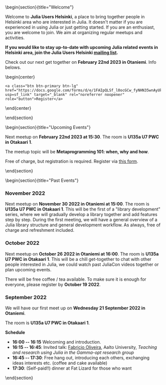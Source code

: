 <!-- =============================
     ABOUT
    ============================== -->

\begin{section}{title="Welcome"}

Welcome to **Julia Users Helsinki**, a place to bring together people in Helsinki area who are interested in Julia. It doesn't matter if you are experienced in using Julia or just getting started. If you are an enthusiast, you are welcome to join. We aim at organizing regular meetups and activities.

**If you would like to stay up-to-date with upcoming Julia related events in Helsinki area, join the Julia Users Helsinki [mailing list](https://groups.google.com/g/julia-users-helsinki).**

Check out our next get together on **February 22nd 2023 in Otaniemi**. Info belows.

\begin{center}
~~~
<a class="btn btn-primary btn-lg" href="https://docs.google.com/forms/d/e/1FAIpQLSf_l0ocGCw_fyNHN35wnAyUk7Vq7U9GtRcws7x386sgQ1jokA/viewform?usp=sf_link" target="_blank" rel="noreferrer noopener" role="button">Register</a>
~~~

\end{center}

\end{section}


\begin{section}{title="Upcoming Events"}

Next meetup on **February 22nd 2023 at 15:30**. The room is **U135a U7 PWC in Otakaari 1**.

The meetup topic will be **Metaprogramming 101: when, why and how**.

Free of charge, but registration is required. Register via [this form](https://docs.google.com/forms/d/e/1FAIpQLSf_l0ocGCw_fyNHN35wnAyUk7Vq7U9GtRcws7x386sgQ1jokA/viewform?usp=sf_link).



\end{section}

\begin{section}{title="Past Events"}

### November 2022

Next meetup on **November 30 2022 in Otaniemi at 15:00**. The room is **U135a U7 PWC in Otakaari 1**. 
This will be the first of a "library development" series, where we will gradually develop a library together and add features step by step.
During the first meeting, we will have a general overview of a Julia library structure and general development workflow. 
As always, free of charge and refreshment included.


### October 2022

Next meetup on **October 26 2022 in Otaniemi at 16:00**. The room is **U135a U7 PWC in Otakaari 1**. This will be a chill get-together to chat with other people interested in Julia, we could watch past JuliaCon videos together or plan upcoming events.

There will be free coffee / tea available. To make sure it is enough for everyone, please register by **October 19 2022**.

### September 2022

We will have our first meet up on **Wednesday 21 September 2022 in Otaniemi**. 

The room is **U135a U7 PWC in Otakaari 1**.

**Schedule**

- **16:00 -- 16:15** Welcoming and introduction.
- **16:15 -- 16:45**: Invited talk: [Fabricio Oliveira](https://www.aalto.fi/fi/ihmiset/fabricio-oliveira), Aalto University, *Teaching and research using Julia in the Gamma-opt research group*
- **16:45 -- 17:30**: Free hang out, introducing each others, exchanging ideas interests etc. (coffee and cake available)
- **17:30**: (Self-paid!!) dinner at Fat Lizard for those who want

\end{section}
